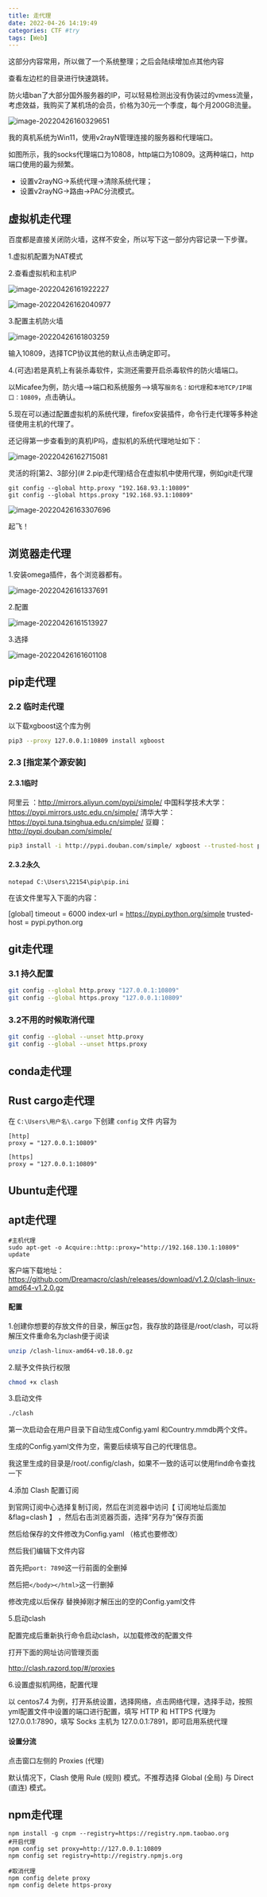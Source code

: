 ```yaml
---
title: 走代理
date: 2022-04-26 14:19:49
categories: CTF #try
tags: [Web]
---
```


这部分内容常用，所以做了一个系统整理；之后会陆续增加点其他内容

查看左边栏的目录进行快速跳转。

防火墙ban了大部分国外服务器的IP，可以轻易检测出没有伪装过的vmess流量，考虑效益，我购买了某机场的会员，价格为30元一个季度，每个月200GB流量。

![image-20220426160329651](走代理/image-20220426160329651.png)

我的真机系统为Win11，使用v2rayN管理连接的服务器和代理端口。

如图所示，我的socks代理端口为10808，http端口为10809。这两种端口，http端口使用的最为频繁。

- 设置v2rayNG->系统代理->清除系统代理；
- 设置v2rayNG->路由->PAC分流模式。

## 虚拟机走代理

百度都是直接关闭防火墙，这样不安全，所以写下这一部分内容记录一下步骤。

<!--more-->

1.虚拟机配置为NAT模式

2.查看虚拟机和主机IP

![image-20220426161922227](走代理/image-20220426161922227.png)

![image-20220426162040977](走代理/image-20220426162040977.png)

3.配置主机防火墙

![image-20220426161803259](走代理/image-20220426161803259.png)

输入10809，选择TCP协议其他的默认点击确定即可。

4.(可选)若是真机上有装杀毒软件，实测还需要开启杀毒软件的防火墙端口。

以Micafee为例，防火墙-->端口和系统服务-->填写`服务名：如代理`和`本地TCP/IP端口：10809`，点击确认。

5.现在可以通过配置虚拟机的系统代理，firefox安装插件，命令行走代理等多种途径使用主机的代理了。

还记得第一步查看到的真机IP吗，虚拟机的系统代理地址如下：

![image-20220426162715081](走代理/image-20220426162715081.png)

灵活的将[第2、3部分](# 2.pip走代理)结合在虚拟机中使用代理，例如git走代理

```
git config --global http.proxy "192.168.93.1:10809"  
git config --global https.proxy "192.168.93.1:10809"  
```

![image-20220426163307696](走代理/image-20220426163307696.png)

起飞！

## 浏览器走代理

1.安装omega插件，各个浏览器都有。

![image-20220426161337691](走代理/image-20220426161337691.png)

2.配置

![image-20220426161513927](走代理/image-20220426161513927.png)

3.选择

![image-20220426161601108](走代理/image-20220426161601108.png)

## pip走代理

### 2.2 临时走代理

以下载xgboost这个库为例

```sh
pip3 --proxy 127.0.0.1:10809 install xgboost
```

### 2.3 [指定某个源安装]

#### 2.3.1临时

阿里云 ：http://mirrors.aliyun.com/pypi/simple/
中国科学技术大学：https://pypi.mirrors.ustc.edu.cn/simple/
清华大学：https://pypi.tuna.tsinghua.edu.cn/simple/
豆瓣：http://pypi.douban.com/simple/

```sh
pip3 install -i http://pypi.douban.com/simple/ xgboost --trusted-host pypi.douban.com
```

#### 2.3.2永久

```
notepad C:\Users\22154\pip\pip.ini
```
在该文件里写入下面的内容：

[global]
timeout = 6000
index-url = https://pypi.python.org/simple
trusted-host = pypi.python.org



## git走代理

### 3.1 持久配置

```sh
git config --global http.proxy "127.0.0.1:10809"  
git config --global https.proxy "127.0.0.1:10809"  
```


### 3.2不用的时候取消代理

```sh
git config --global --unset http.proxy
git config --global --unset https.proxy
```




## conda走代理



## Rust cargo走代理

在 `C:\Users\用户名\.cargo` 下创建 `config` 文件
内容为

```
[http]
proxy = "127.0.0.1:10809"

[https]
proxy = "127.0.0.1:10809"
```

## Ubuntu走代理

## apt走代理

```
#主机代理
sudo apt-get -o Acquire::http::proxy="http://192.168.130.1:10809" update
```







客户端下载地址：https://github.com/Dreamacro/clash/releases/download/v1.2.0/clash-linux-amd64-v1.2.0.gz

#### 配置

1.创建你想要的存放文件的目录，解压gz包，我存放的路径是/root/clash，可以将解压文件重命名为clash便于阅读

```sh
unzip /clash-linux-amd64-v0.18.0.gz
```

2.赋予文件执行权限

```sh
chmod +x clash
```

3.启动文件

```sh
./clash
```

第一次启动会在用户目录下自动生成Config.yaml 和Country.mmdb两个文件。

生成的Config.yaml文件为空，需要后续填写自己的代理信息。

我这里生成的目录是/root/.config/clash，如果不一致的话可以使用find命令查找一下

4.添加 Clash 配置订阅

到官网订阅中心选择复制订阅，然后在浏览器中访问【 订阅地址后面加&flag=clash 】 ，然后右击浏览器页面，选择“另存为”保存页面

然后给保存的文件修改为Config.yaml （格式也要修改）

然后我们编辑下文件内容

首先把`port: 7890`这一行前面的全删掉

然后把`</body></html>`这一行删掉

修改完成以后保存 替换掉刚才解压出的空的Config.yaml文件

5.启动clash

配置完成后重新执行命令启动clash，以加载修改的配置文件

打开下面的网址访问管理页面

http://clash.razord.top/#/proxies

6.设置虚拟机网络，配置代理

以 centos7.4 为例，打开系统设置，选择网络，点击网络代理，选择手动，按照yml配置文件中设置的端口进行配置，填写 HTTP 和  HTTPS 代理为 127.0.0.1:7890，填写 Socks 主机为 127.0.0.1:7891，即可启用系统代理

#### 设置分流

点击窗口左侧的 Proxies (代理)

默认情况下，Clash 使用 Rule (规则) 模式。不推荐选择 Global (全局) 与 Direct (直连) 模式。

## npm走代理

```
npm install -g cnpm --registry=https://registry.npm.taobao.org
#开启代理
npm config set proxy=http://127.0.0.1:10809
npm config set registry=http://registry.npmjs.org

#取消代理
npm config delete proxy
npm config delete https-proxy
```

